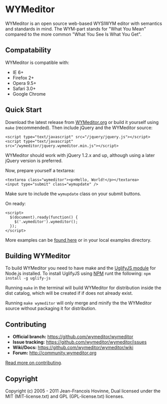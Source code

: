 WYMeditor
=========

WYMeditor is an open source web-based WYSIWYM editor with semantics and standards in mind. The WYM-part stands for "What You Mean" compared to the more common "What You See Is What You Get".

Compatability
-------------

WYMeditor is compatible with:

* IE 6+
* Firefox 2+
* Opera 9.5+
* Safari 3.0+
* Google Chrome

Quick Start
-----------

Download the latest release from [WYMeditor.org](http://www.wymeditor.org/download/) or build it yourself using `make` (recommended). Then include jQuery and the WYMeditor source:

    <script type="text/javascript" src="/jquery/jquery.js"></script>
    <script type="text/javascript" src="/wymeditor/jquery.wymeditor.min.js"></script>

WYMeditor should work with jQuery 1.2.x and up, although using a later jQuery version is preferred. 

Now, prepare yourself a textarea:

    <textarea class="wymeditor"><p>Hello, World!</p></textarea>
    <input type="submit" class="wymupdate" />

Make sure to include the `wymupdate` class on your submit buttons. 

On ready:

    <script>
      $(document).ready(function() {
        $('.wymeditor').wymeditor();
      });
    </script>


More examples can be [found here](https://github.com/wymeditor/wymeditor/tree/master/src/examples) or in your local examples directory.

Building WYMeditor
------------------

To build WYMeditor you need to have make and the [UglifyJS module](https://github.com/mishoo/UglifyJS/) for Node.js installed. To install UglifyJS using [NPM](http://npmjs.org/) runt the following:
```npm install -g uglify-js```

Running `make` in the terminal will build WYMeditor for distribution inside the dist catalog, which will be created if if does not already exist. 

Running `make wymeditor` will only merge and minify the the WYMeditor source without packaging it for distribution.

Contributing
-----------
 - **Official branch:** https://github.com/wymeditor/wymeditor
 - **Issue tracking:** https://github.com/wymeditor/wymeditor/issues
 - **Wiki/Docs:** https://github.com/wymeditor/wymeditor/wiki
 - **Forum:** http://community.wymeditor.org

[Read more on contributing](https://github.com/wymeditor/wymeditor/wiki/Contributing). 

Copyright
---------
Copyright (c) 2005 - 2011 Jean-Francois Hovinne, 
Dual licensed under the MIT (MIT-license.txt)
and GPL (GPL-license.txt) licenses.
